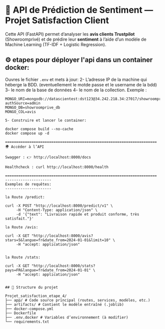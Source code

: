 # 🚀 API de Prédiction de Sentiment — Projet Satisfaction Client

Cette API (FastAPI) permet d’analyser les **avis clients Trustpilot** (Showroomprivé) et de prédire leur **sentiment** à l’aide d’un modèle de Machine Learning (TF-IDF + Logistic Regression).

## ⚙️ etapes pour déployer l'api dans un container docker:

Ouvres le fichier `.env` et mets à jour:
2- L’adresse IP de la machine qui héberge la BDD. (eventuellement le motde passe et le username de la bdd)
3- le nom de la base de données 
4- le nom de la collection. 
Exemple :

```env
MONGO_URI=mongodb://datascientest:dst123@34.242.218.34:27017/showroomprive_db?authSource=admin
MONGO_DB=showroomprive_db 
MONGO_COL=avis

5- Construire et lancer le container:

docker compose build --no-cache
docker compose up -d

=====================================================================
🌍 Accéder à l’API

Swagger : 👉 http://localhost:8000/docs

Healthcheck : curl http://localhost:8000/health

=====================================================================
---------------------
Exemples de requêtes:
---------------------

la Route /predict:

curl -X POST "http://localhost:8000/predict/v1" \
     -H "Content-Type: application/json" \
     -d '{"text": "Livraison rapide et produit conforme, très satisfait."}'

la Route /avis:

curl -X GET "http://localhost:8000/avis?stars=5&langue=fr&date_from=2024-01-01&limit=10" \
     -H "accept: application/json"


la Route /stats:

curl -X GET "http://localhost:8000/stats?pays=FR&langue=fr&date_from=2024-01-01" \
     -H "accept: application/json"


## 📂 Structure du projet

Projet_satisfaction_etape_4/
├── app/ # Code source principal (routes, services, modèles, etc.)
├── artifacts/ # Contient le modèle entraîné (.joblib)
├── docker-compose.yml
├── Dockerfile
├── .env.docker # Variables d’environnement (à modifier)
└── requirements.txt
